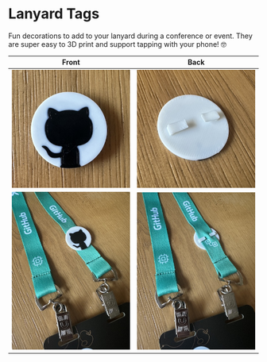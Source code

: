 # Lanyard Tags
Fun decorations to add to your lanyard during a conference or event. They are super easy to 3D print and support tapping with your phone! 🤓


| Front | Back |
| - | - |
| ![](docs/front.jpg) | ![](docs/back.jpg) |
| ![](docs/on-lanyard-front.jpg) | ![](docs/on-lanyard-back.jpg) |
